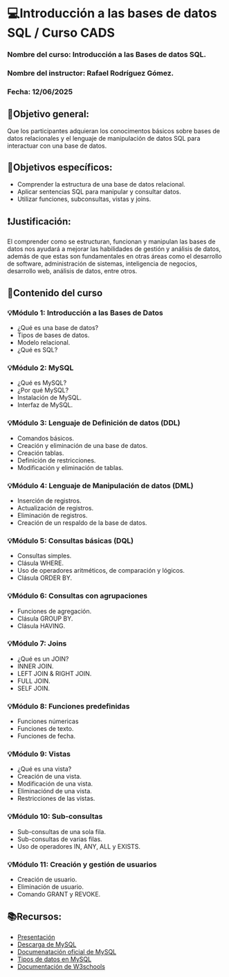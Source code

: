 # 💻Introducción a las bases de datos SQL / Curso CADS
### Nombre del curso: Introducción a las Bases de datos SQL.
### Nombre del instructor: Rafael Rodríguez Gómez.
### Fecha: 12/06/2025

## 📍Objetivo general:
Que los participantes adquieran los conocimentos básicos sobre bases de datos relacionales y el lenguaje de manipulación de datos SQL para interactuar con una base de datos.

## 📌Objetivos específicos:
- Comprender la estructura de una base de datos relacional.
- Aplicar sentencias SQL para manipular y consultar datos.
- Utilizar funciones, subconsultas, vistas y joins.

## ❗Justificación:
El comprender como se estructuran, funcionan y manipulan las bases de datos nos ayudará a mejorar las habilidades de gestión y análisis de datos, además de que estas son fundamentales en otras áreas como el desarrollo de software, administración de sistemas, inteligencia de negocios, desarrollo web, análisis de datos, entre otros. 

## 📃Contenido del curso
### 💡Módulo 1: Introducción a las Bases de Datos
- ¿Qué es una base de datos?
- Tipos de bases de datos.
- Modelo relacional.
- ¿Qué es SQL?

### 💡Módulo 2: MySQL
- ¿Qué es MySQL?
- ¿Por qué MySQL?
- Instalación de MySQL.
- Interfaz de MySQL.

### 💡Módulo 3: Lenguaje de Definición de datos (DDL)
- Comandos básicos.
- Creación y eliminación de una base de datos.
- Creación tablas.
- Definición de restricciones.
- Modificación y eliminación de tablas.

### 💡Módulo 4: Lenguaje de Manipulación de datos (DML)
- Inserción de registros.
- Actualización de registros.
- Eliminación de registros.
- Creación de un respaldo de la base de datos.

### 💡Módulo 5: Consultas básicas (DQL)
- Consultas simples.
- Clásula WHERE.
- Uso de operadores aritméticos, de comparación y lógicos.
- Clásula ORDER BY.
  
### 💡Módulo 6: Consultas con agrupaciones
- Funciones de agregación.
- Clásula GROUP BY.
- Clásula HAVING.

### 💡Módulo 7: Joins
- ¿Qué es un JOIN?
- INNER JOIN.
- LEFT JOIN & RIGHT JOIN.
- FULL JOIN.
- SELF JOIN.

### 💡Módulo 8: Funciones predefinidas
- Funciones númericas
- Funciones de texto.
- Funciones de fecha.

### 💡Módulo 9: Vistas
- ¿Qué es una vista?
- Creación de una vista.
- Modificación de una vista.
- Eliminaciónd de una vista.
- Restricciones de las vistas.

### 💡Módulo 10: Sub-consultas
- Sub-consultas de una sola fila.
- Sub-consultas de varias filas.
- Uso de operadores IN, ANY, ALL y EXISTS.

### 💡Módulo 11: Creación y gestión de usuarios
- Creación de usuario.
- Eliminación de usuario.
- Comando GRANT y REVOKE.

## 📚Recursos:
- [Presentación](https://www.canva.com/design/DAGqb1HtTN8/7ZqtL04n85Wt5lXDg9Vocw/edit?utm_content=DAGqb1HtTN8&utm_campaign=designshare&utm_medium=link2&utm_source=sharebutton)
- [Descarga de MySQL](https://dev.mysql.com/downloads/installer/)
- [Documenatación oficial de MySQL](https://dev.mysql.com/doc/)
- [Tipos de datos en MySQL](https://dev.mysql.com/doc/refman/8.4/en/data-types.html)
- [Documentación de W3schools](https://www.w3schools.com/MySQL/default.asp)
